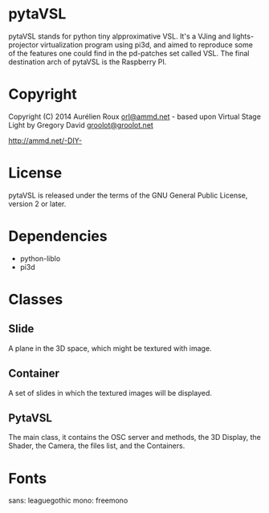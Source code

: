 pytaVSL
=======

pytaVSL stands for python tiny alpproximative VSL.
It's a VJing and lights-projector virtualization program using pi3d, and aimed to reproduce some of the features one could find in the pd-patches set called VSL. The final destination arch of pytaVSL is the Raspberry PI.

Copyright
=========

Copyright (C) 2014 Aurélien Roux <orl@ammd.net> - based upon Virtual Stage Light by Gregory David <groolot@groolot.net>

http://ammd.net/-DIY-

License
=======

pytaVSL is released under the terms of the GNU General Public License, version 2 or later.

Dependencies
============

- python-liblo
- pi3d

Classes
=======

Slide
-----

A plane in the 3D space, which might be textured with image.

Container
---------

A set of slides in which the textured images will be displayed.

PytaVSL
-------

The main class, it contains the OSC server and methods, the 3D Display, the Shader, the Camera, the files list, and the Containers.


Fonts
=====

sans: leaguegothic
mono: freemono
